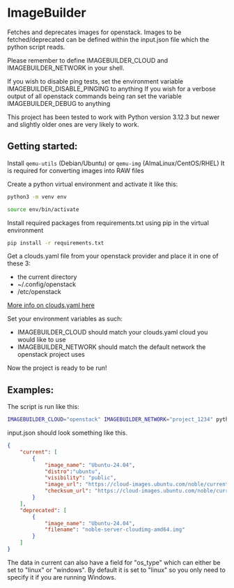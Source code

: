 # ImageBuilder

Fetches and deprecates images for openstack. Images to be fetched/deprecated can be defined within the input.json file which the python script reads.

Please remember to define IMAGEBUILDER_CLOUD and IMAGEBUILDER_NETWORK in your shell.

If you wish to disable ping tests, set the environment variable IMAGEBUILDER_DISABLE_PINGING to anything
If you wish for a verbose output of all openstack commands being ran set the variable IMAGEBUILDER_DEBUG to anything

This project has been tested to work with Python version 3.12.3 but newer and slightly older ones are very likely to work.

## Getting started:
Install `qemu-utils` (Debian/Ubuntu) or `qemu-img` (AlmaLinux/CentOS/RHEL)
It is required for converting images into RAW files


Create a python virtual environment and activate it like this:
```bash
python3 -m venv env

source env/bin/activate
```
Install required packages from requirements.txt using pip in the virtual environment
```bash
pip install -r requirements.txt
```

Get a clouds.yaml file from your openstack provider and place it in one of these 3:
 * the current directory
 * ~/.config/openstack
 * /etc/openstack

[More info on clouds.yaml here](https://docs.openstack.org/python-openstackclient/latest/configuration/index.html#configuration-files)

Set your environment variables as such:
* IMAGEBUILDER_CLOUD should match your clouds.yaml cloud you would like to use
* IMAGEBUILDER_NETWORK should match the default network the openstack project uses

Now the project is ready to be run!

## Examples:

The script is run like this:
```bash
IMAGEBUILDER_CLOUD="openstack" IMAGEBUILDER_NETWORK="project_1234" python3 fetch.py
```



input.json should look something like this.
```json
{
    "current": [
        {
            "image_name": "Ubuntu-24.04",
            "distro":"ubuntu",
            "visibility": "public",
            "image_url": "https://cloud-images.ubuntu.com/noble/current/noble-server-cloudimg-amd64.img",
            "checksum_url": "https://cloud-images.ubuntu.com/noble/current/SHA256SUMS"
        }
    ],
    "deprecated": [
        {
            "image_name": "Ubuntu-24.04",
            "filename": "noble-server-cloudimg-amd64.img"
        }       
    ]
}

```

The data in current can also have a field for "os_type" which can either be set to "linux" or "windows".
By default it is set to "linux" so you only need to specify it if you are running Windows.